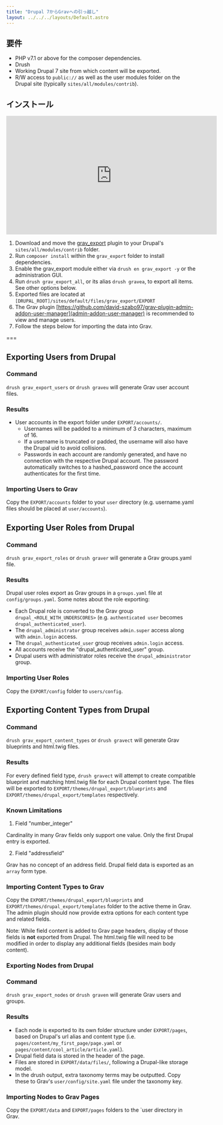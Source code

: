 ```yaml
---
title: "Drupal 7からGravへの引っ越し"
layout: ../../../layouts/Default.astro
---
```


<h2 id="requirements">要件</h2>

* PHP v7.1 or above for the composer dependencies.
* Drush
* Working Drupal 7 site from which content will be exported.
* R/W access to `public://` as well as the user modules folder on the Drupal site (typically `sites/all/modules/contrib`).

<h2 id="installation">インストール</h2>

<iframe width="560" height="315" src="https://www.youtube-nocookie.com/embed/I6UVFUqZMOU" frameborder="0" allow="accelerometer; autoplay; encrypted-media; gyroscope; picture-in-picture" allowfullscreen></iframe>

1. Download and move the [grav_export](https://www.drupal.org/project/grav_export/) plugin to your Drupal's `sites/all/modules/contrib` folder.
2. Run `composer install` within the `grav_export` folder to install dependencies.
3. Enable the grav_export module either via `drush en grav_export -y` or the administration GUI.
4. Run `drush grav_export_all`, or its alias `drush gravea`, to export all items.  See other options below.
5. Exported files are located at `[DRUPAL_ROOT]/sites/default/files/grav_export/EXPORT`
6. The Grav plugin [https://github.com/david-szabo97/grav-plugin-admin-addon-user-manager](admin-addon-user-manager) is recommended to view and manage users.
7. Follow the steps below for importing the data into Grav.

===

## Exporting Users from Drupal

### Command

`drush grav_export_users` or `drush graveu` will generate Grav user account files.

### Results

* User accounts in the export folder under `EXPORT/accounts/`.  
  * Usernames will be padded to a minimum of 3 characters, maximum of 16.  
  * If a username is truncated or padded, the username will also have the Drupal uid to avoid collisions.
  * Passwords in each account are randomly generated, and have no connection with the respective Drupal account.  The password automatically switches to a hashed_password once the account authenticates for the first time.

### Importing Users to Grav

Copy the `EXPORT/accounts` folder to your `user` directory (e.g. username.yaml files should be placed at `user/accounts`).

## Exporting User Roles from Drupal

### Command

`drush grav_export_roles` or `drush graver` will generate a Grav groups.yaml file.

### Results

Drupal user roles export as Grav groups in a `groups.yaml` file at `config/groups.yaml`. Some notes about the role exporting:

* Each Drupal role is converted to the Grav group `drupal_<ROLE_WITH_UNDERSCORES>` (e.g. `authenticated user` becomes `drupal_authenticated_user`).
* The `drupal_administrator` group receives `admin.super` access along with `admin.login` access.
* The `drupal_authenticated_user` group receives `admin.login` access.
* All accounts receive the "drupal_authenticated_user" group.
* Drupal users with administrator roles receive the `drupal_administrator` group.

### Importing User Roles

Copy the `EXPORT/config` folder to `users/config`.

## Exporting Content Types from Drupal

### Command

`drush grav_export_content_types` or `drush gravect` will generate Grav blueprints and html.twig files.

### Results

For every defined field type, `drush gravect` will attempt to create compatible blueprint and matching html.twig file for each Drupal content type.  The files will be exported to `EXPORT/themes/drupal_export/blueprints` and `EXPORT/themes/drupal_export/templates` respectively.

### Known Limitations

1. Field "number_integer"

Cardinality in many Grav fields only support one value.  Only the first Drupal entry is exported.

2. Field "addressfield"

Grav has no concept of an address field.  Drupal field data is exported as an `array` form type.

### Importing Content Types to Grav

Copy the `EXPORT/themes/drupal_export/blueprints` and `EXPORT/themes/drupal_export/templates` folder to the active theme in Grav.  The admin plugin should now provide extra options for each content type and related fields.

Note: While field content is added to Grav page headers, display of those fields is **not** exported from Drupal.  The html.twig file will need to be modified in order to display any additional fields (besides main body content).

### Exporting Nodes from Drupal

### Command

`drush grav_export_nodes` or `drush graven` will generate Grav users and groups.

### Results

* Each node is exported to its own folder structure under `EXPORT/pages`, based on Drupal's url alias and content type (i.e. `pages/content/my_first_page/page.yaml` or `pages/content/cool_article/article.yaml`).
* Drupal field data is stored in the header of the page.
* Files are stored in `EXPORT/data/files/`, following a Drupal-like storage model.
* In the drush output, extra taxonomy terms may be outputted.  Copy these to Grav's `user/config/site.yaml` file under the taxonomy key.

### Importing Nodes to Grav Pages

Copy the `EXPORT/data` and `EXPORT/pages` folders to the `user directory in Grav. 
